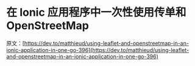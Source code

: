 # 在 Ionic 应用程序中一次性使用传单和 OpenStreetMap

原文：[https://dev.to/matthieud/using-leaflet-and-openstreetmap-in-an-ionic-application-in-one-go-396](https://dev.to/matthieud/using-leaflet-and-openstreetmap-in-an-ionic-application-in-one-go-396)